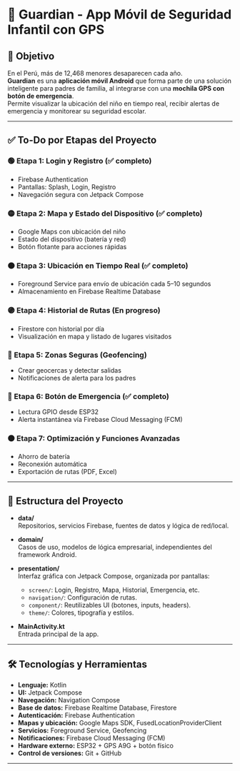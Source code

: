 # 🎒 Guardian - App Móvil de Seguridad Infantil con GPS

## 🎯 Objetivo

En el Perú, más de 12,468 menores desaparecen cada año.  
**Guardian** es una **aplicación móvil Android** que forma parte de una solución inteligente para padres de familia, al integrarse con una **mochila GPS con botón de emergencia**.  
Permite visualizar la ubicación del niño en tiempo real, recibir alertas de emergencia y monitorear su seguridad escolar.

---

## ✅ To-Do por Etapas del Proyecto

### 🟢 Etapa 1: Login y Registro (✅ completo)
- Firebase Authentication
- Pantallas: Splash, Login, Registro
- Navegación segura con Jetpack Compose

### 🟡 Etapa 2: Mapa y Estado del Dispositivo (✅ completo)
- Google Maps con ubicación del niño
- Estado del dispositivo (batería y red)
- Botón flotante para acciones rápidas

### 🟠 Etapa 3: Ubicación en Tiempo Real (✅ completo)
- Foreground Service para envío de ubicación cada 5–10 segundos
- Almacenamiento en Firebase Realtime Database

### 🟣 Etapa 4: Historial de Rutas (En progreso)
- Firestore con historial por día
- Visualización en mapa y listado de lugares visitados

### 🔵 Etapa 5: Zonas Seguras (Geofencing)
- Crear geocercas y detectar salidas
- Notificaciones de alerta para los padres

### 🔴 Etapa 6: Botón de Emergencia (✅ completo)
- Lectura GPIO desde ESP32
- Alerta instantánea vía Firebase Cloud Messaging (FCM)

### ⚫ Etapa 7: Optimización y Funciones Avanzadas
- Ahorro de batería
- Reconexión automática
- Exportación de rutas (PDF, Excel)

---

## 🧱 Estructura del Proyecto

- **data/**  
  Repositorios, servicios Firebase, fuentes de datos y lógica de red/local.

- **domain/**  
  Casos de uso, modelos de lógica empresarial, independientes del framework Android.

- **presentation/**  
  Interfaz gráfica con Jetpack Compose, organizada por pantallas:
  - `screen/`: Login, Registro, Mapa, Historial, Emergencia, etc.
  - `navigation/`: Configuración de rutas.
  - `component/`: Reutilizables UI (botones, inputs, headers).
  - `theme/`: Colores, tipografía y estilos.

- **MainActivity.kt**  
  Entrada principal de la app.

---

## 🛠️ Tecnologías y Herramientas

- **Lenguaje:** Kotlin
- **UI:** Jetpack Compose
- **Navegación:** Navigation Compose
- **Base de datos:** Firebase Realtime Database, Firestore
- **Autenticación:** Firebase Authentication
- **Mapas y ubicación:** Google Maps SDK, FusedLocationProviderClient
- **Servicios:** Foreground Service, Geofencing
- **Notificaciones:** Firebase Cloud Messaging (FCM)
- **Hardware externo:** ESP32 + GPS A9G + botón físico
- **Control de versiones:** Git + GitHub

---

